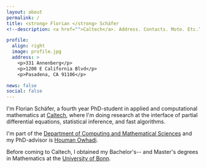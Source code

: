 ```yaml
---
layout: about
permalink: /
title: <strong> Florian </strong> Schäfer 
<!--description: <a href="">Caltech</a>. Address. Contacts. Moto. Etc.?-->

profile:
  align: right
  image: profile.jpg
  address: >
    <p>331 Annenberg</p>
    <p>1200 E California Blvd</p>
    <p>Pasadena, CA 91106</p>

news: false
social: false
---
```


I'm Florian Schäfer, a fourth year PhD-student in applied and computational
mathematics at [Caltech](http://www.caltech.edu/), where I'm doing research
at the interface of partial differential equations, statistical inference,
and fast algorithms.

I'm part of the [Department of Computing and Mathematical Sciences](http://www.cms.caltech.edu/)
and my PhD-advisor is [Houman Owhadi](http://users.cms.caltech.edu/~owhadi/index.htm).

Before coming to Caltech, I obtained my Bachelor's-- and Master's degrees 
in Mathematics at the [University of Bonn](https://www.mathematics.uni-bonn.de/).


